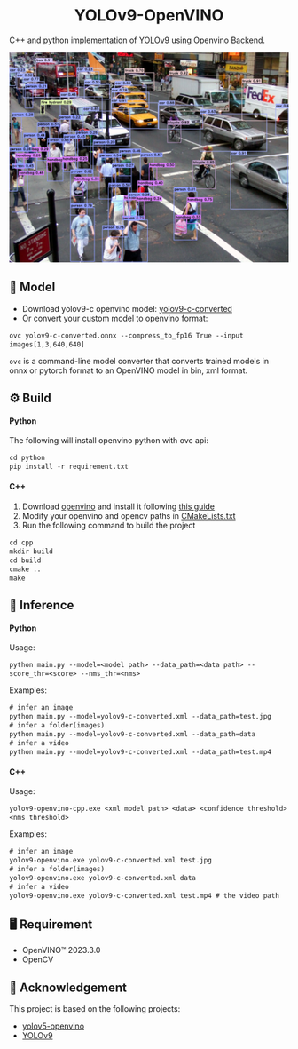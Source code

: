 <h1 align="center"><span>YOLOv9-OpenVINO</span></h1>

C++ and python implementation of [YOLOv9](https://github.com/WongKinYiu/yolov9) using Openvino Backend.

<p align="center" margin: 0 auto;>
  <img src="result.jpg"/>
</p>

## 🤖 Model

- Download yolov9-c openvino model: [yolov9-c-converted](https://drive.google.com/file/d/1eBs2zlPmPoa-K2N4enTG3srXmesKQyM9/view?usp=sharing)
- Or convert your custom model to openvino format:
``` shell
ovc yolov9-c-converted.onnx --compress_to_fp16 True --input images[1,3,640,640]
```
`ovc` is a command-line model converter that converts trained models in onnx or pytorch format to an OpenVINO model in bin, xml format.


## ⚙️ Build

#### Python


The following will install openvino python with ovc api:

``` shell
cd python
pip install -r requirement.txt
```

#### C++

1. Download [openvino](https://storage.openvinotoolkit.org/repositories/openvino/packages/2023.3/windows/) and install it following [this guide](https://docs.openvino.ai/2023.3/openvino_docs_install_guides_installing_openvino_from_archive_windows.html)
2. Modify your openvino and opencv paths in [CMakeLists.txt](https://github.com/spacewalk01/yolov9-openvino/blob/main/cpp/CMakeLists.txt)
3. Run the following command to build the project

``` shell
cd cpp
mkdir build
cd build
cmake ..
make
```

## 🚀 Inference

#### Python

Usage: 
``` shell
python main.py --model=<model path> --data_path=<data path> --score_thr=<score> --nms_thr=<nms>
```

Examples:
``` shell
# infer an image
python main.py --model=yolov9-c-converted.xml --data_path=test.jpg
# infer a folder(images)
python main.py --model=yolov9-c-converted.xml --data_path=data
# infer a video
python main.py --model=yolov9-c-converted.xml --data_path=test.mp4
```

#### C++

Usage: 
``` shell
yolov9-openvino-cpp.exe <xml model path> <data> <confidence threshold> <nms threshold>
```

Examples:
``` shell
# infer an image
yolov9-openvino.exe yolov9-c-converted.xml test.jpg 
# infer a folder(images)
yolov9-openvino.exe yolov9-c-converted.xml data
# infer a video
yolov9-openvino.exe yolov9-c-converted.xml test.mp4 # the video path
```

## 🖥️ Requirement

- OpenVINO™ 2023.3.0
- OpenCV

## 🔗 Acknowledgement
This project is based on the following projects:
- [yolov5-openvino](https://github.com/dacquaviva/yolov5-openvino-cpp-python)
- [YOLOv9](https://github.com/WongKinYiu/yolov9)

